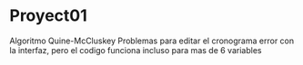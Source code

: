 # Proyect01
Algoritmo Quine-McCluskey
Problemas para editar el cronograma
error con la interfaz, pero el codigo funciona incluso para mas de 6 variables
